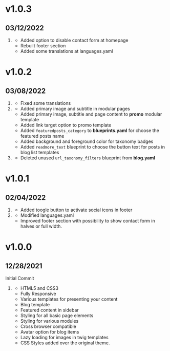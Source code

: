 # v1.0.3
## 03/12/2022

1. [](#improved)
    * Added option to disable contact form at homepage
    * Rebuilt footer section
    * Added some translations at languages.yaml

# v1.0.2
## 03/08/2022

1. [](#bugfix)
    * Fixed some translations
2. [](#new)
    * Added primary image and subtitle in modular pages
    * Added primary image, subtitle and page content to **promo** modular template
    * Added link target option to promo template
    * Added `featuredposts_category` to **blueprints.yaml** for choose the featured posts name
    * Added background and foreground color for taxonomy badges
    * Added `readmore_text` blueprint to choose the button text for posts in blog list templates
3. [](#improved)
    * Deleted unused `url_taxonomy_filters` blueprint from **blog.yaml**

# v1.0.1
## 02/04/2022

1. [](#new)
    * Added toogle button to activate social icons in footer
2. [](#improved)
    * Modified languages.yaml
    * Improved footer section with possibility to show contact form in halves or full width.

# v1.0.0
## 12/28/2021

Initial Commit

1. [](#new)
    * HTML5 and CSS3
    * Fully Responsive
    * Various templates for presenting your content
    * Blog template
    * Featured content in sidebar
    * Styling for all basic page elements
    * Styling for various modules
    * Cross browser compatible
    * Avatar option for blog items
    * Lazy loading for images in twig templates
    * CSS Styles added over the original theme. 
